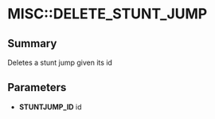 # MISC::DELETE_STUNT_JUMP

## Summary
Deletes a stunt jump given its id

## Parameters
* **STUNTJUMP_ID** id